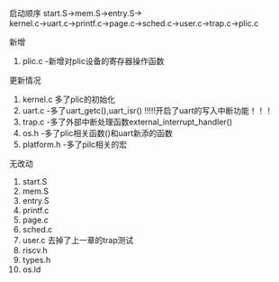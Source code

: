 启动顺序
start.S->mem.S->entry.S->  
kernel.c->uart.c->printf.c->page.c->sched.c->user.c->trap.c->plic.c

新增
1. plic.c   -新增对plic设备的寄存器操作函数





更新情况
1. kernel.c     多了plic的初始化
2. uart.c       -多了uart_getc(),uart_isr()     !!!!!开启了uart的写入中断功能！！！
3. trap.c       -多了外部中断处理函数external_interrupt_handler()
4. os.h         -多了plic相关函数()和uart新添的函数
5. platform.h   -多了pilc相关的宏


无改动
1. start.S
2. mem.S
3. entry.S
4. printf.c
5. page.c
6. sched.c
7. user.c       去掉了上一章的trap测试
8. riscv.h
9. types.h
10. os.ld


<!-- 一个任务的创建与切换时这样的

调度模块的初始化
1. sched_init()->w_mscratch(0)->csrw mscratch, %0   把mscratch寄存器写0

任务的创建
1. task_create(user_task0);创建任务     ->user.c
2. ctx_tasks[_top].sp =...;此时ctx_tasks[0]就已经初始化了，这个任务的栈有了空间和有自己地址了   ->sched.c

切换
1. task_yield()->schedule()  struct context *next= &(ctx_tasks[_current]);
此时，next存储着下一个任务的栈地址了            ->sched.c
2. switch_to(next)->       a0存储着next的值
3. csrrw   t6,mscratch,t6  把t6和mscratch的值交换
4. beqz    t6,1f           发现  t6是0 跳转到 1标签的程序段  
--1
5. csrw    mscratch,a0     把next给到 mscratch       
6. reg_restore t6          恢复上下文 以0为基指             ***！！！ 切换任务的核心语句 
7. ret        

--正常部分  
reg_save t6             # 保存上一个任务的上下文  
mv t5,t6                t5保存t6
csrr    t6,mscratch     t6写入mscratch（此时是将要被调度的任务的栈的地址）
sw t6,120(t5)           以t5(此时值为0)的值为基址+120的地方保存t6


补充：临时寄存器，清零没有用。对于临时寄存器坚持“先赋值再使用”的原则 -->


